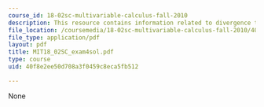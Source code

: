 ```yaml
---
course_id: 18-02sc-multivariable-calculus-fall-2010
description: This resource contains information related to divergence theorem.
file_location: /coursemedia/18-02sc-multivariable-calculus-fall-2010/40f8e2ee50d708a3f0459c8eca5fb512_MIT18_02SC_exam4sol.pdf
file_type: application/pdf
layout: pdf
title: MIT18_02SC_exam4sol.pdf
type: course
uid: 40f8e2ee50d708a3f0459c8eca5fb512

---
```

None